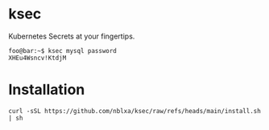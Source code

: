 # ksec

Kubernetes Secrets at your fingertips.

```console
foo@bar:~$ ksec mysql password
XHEu4Wsncv!KtdjM
```

# Installation

```shell
curl -sSL https://github.com/nblxa/ksec/raw/refs/heads/main/install.sh | sh
```
